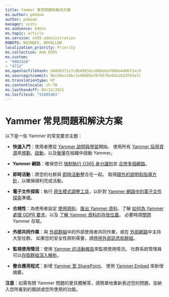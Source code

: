 ```yaml
---
title: Yammer 常見問題和解決方案
ms.author: pebaum
author: pebaum
manager: scotv
ms.audience: Admin
ms.topic: article
ms.service: o365-administration
ROBOTS: NOINDEX, NOFOLLOW
localization_priority: Priority
ms.collection: Adm_O365
ms.custom:
- "9002428"
- "4712"
ms.openlocfilehash: d4856271c7cdb4993dce90bdee7086e440b72ac9
ms.sourcegitcommit: 8bc60ec34bc1e40685e3976576e04a2623f63a7c
ms.translationtype: HT
ms.contentlocale: zh-TW
ms.lasthandoff: 04/15/2021
ms.locfileid: "51805461"
---
```

# <a name="yammer-common-issues-and-resolutions"></a>Yammer 常見問題和解決方案

以下是一些 Yammer 的常見要求主題：

- **快速入門**：使用者應從 [Yammer 說明與學習](https://support.office.com/yammer)開始。 使用所有 [Yammer 採用資源](https://aka.ms/yamresources)來[規劃](https://aka.ms/YamSuccessGuide)、[啟動](https://aka.ms/YamLaunchPlaybook)，以及[衡量](https://aka.ms/YamMeasureSuccesGuide)在組織中啟動 Yammer。 

- **Yammer 網路**：確保您已 [強制執行 O365 身分識別](https://docs.microsoft.com/yammer/configure-your-yammer-network/enforce-office-365-identity)並 [合併多個網路](https://docs.microsoft.com/yammer/configure-your-yammer-network/consolidate-multiple-yammer-networks)。 

- **即時活動**：將您的社群與 [即時活動](https://docs.microsoft.com/yammer/manage-yammer-groups/yammer-live-events)整合在一起。 取得[額外的說明和指導方針](https://resources.techcommunity.microsoft.com/live-events/assistance/)，以確保順利完成活動。 

- **電子文件探索**：執行 [原生模式調整工具](https://docs.microsoft.com/yammer/configure-your-yammer-network/overview-native-mode)，以針對 [Yammer 網路中的電子文件探索](https://docs.microsoft.com/yammer/manage-security-and-compliance/overview-of-ediscovery)準備。 

- **合規性**：為使用者設定 [使用原則](https://docs.microsoft.com/yammer/manage-security-and-compliance/set-up-a-usage-policy)、[匯出 Yammer 資料](https://docs.microsoft.com/yammer/manage-security-and-compliance/export-yammer-enterprise-data)、了解 [如何為 Yammer 處理 GDPR 要求](https://docs.microsoft.com/yammer/manage-security-and-compliance/gdpr-requests-in-yammer-enterprise)，以及 [了解 Yammer 資料的存放位置](https://docs.microsoft.com/yammer/manage-security-and-compliance/data-residency)。 必要時請[關閉](https://docs.microsoft.com/yammer/manage-yammer-users/turn-off-user-access) Yammer 存取。

- **外部共同作業**：與 [外部群組](https://docs.microsoft.com/yammer/work-with-external-users/create-and-manage-external-groups)中的外部使用者共同作業，或在 [外部網路](https://docs.microsoft.com/yammer/work-with-external-users/create-and-manage-an-external-network)中主持大型社群。 如果您的安全性原則需要，請[停用外部訊息和群組](https://docs.microsoft.com/yammer/work-with-external-users/disable-external-messaging)。

- **監視使用情況**：使用 [Yammer 的活動報告](https://docs.microsoft.com/microsoft-365/admin/activity-reports/yammer-activity-report)來監視使用情況。 社群系統管理員可以[存取群組深入解析](https://support.office.com/article/view-group-insights-in-yammer-73f9fa6d-d442-4f25-9194-d5317c9328ab)。

- **整合應用程式**：新增 [Yammer 至 SharePoint](https://docs.microsoft.com/yammer/integrate-yammer-with-other-apps/embed-a-feed-into-a-sharepoint-site)。 使用 [Yammer Embed](https://developer.yammer.com/docs/embed) 來新增摘要。 

**注意**：如需有關 Yammer 問題的更具體解答，請簡單地重新表述您的問題，並納入您所看到的錯誤或您所使用的功能。
